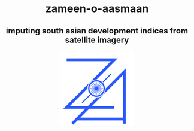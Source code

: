 <h1 align="center"> zameen-o-aasmaan </h1>
<h2 align="center"> imputing south asian development indices from satellite imagery </h2>

<div align="center"><img src="zoa_logo.svg" width="200"></div>
